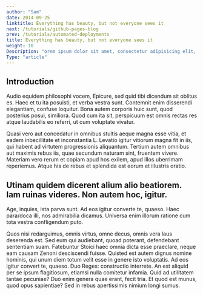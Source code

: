 ```yaml
---
author: "Sam"
date: 2014-09-25
linktitle: Everything has beauty, but not everyone sees it
next: /tutorials/github-pages-blog
prev: /tutorials/automated-deployments
title: Everything has beauty, but not everyone sees it
weight: 10
Description: "orem ipsum dolor sit amet, consectetur adipisicing elit, sed do eiusmod tempor incididunt ut labore et dolore magna aliqua."
Type: "article"
---
```


## Introduction

Audio equidem philosophi vocem, Epicure, sed quid tibi dicendum sit oblitus es. Haec et tu ita posuisti, et verba vestra sunt. Contemnit enim disserendi elegantiam, confuse loquitur. Bona autem corporis huic sunt, quod posterius posui, similiora. Quod cum ita sit, perspicuum est omnis rectas res atque laudabilis eo referri, ut cum voluptate vivatur.

Quasi vero aut concedatur in omnibus stultis aeque magna esse vitia, et eadem inbecillitate et inconstantia L. Levatio igitur vitiorum magna fit in iis, qui habent ad virtutem progressionis aliquantum. Tertium autem omnibus aut maximis rebus iis, quae secundum naturam sint, fruentem vivere. Materiam vero rerum et copiam apud hos exilem, apud illos uberrimam reperiemus. Atque his de rebus et splendida est eorum et illustris oratio.

## Utinam quidem dicerent alium alio beatiorem. Iam ruinas videres. Non autem hoc, igitur.
Age, inquies, ista parva sunt. Ad eos igitur converte te, quaeso. Haec para/doca illi, nos admirabilia dicamus. Universa enim illorum ratione cum tota vestra confligendum puto.

Quos nisi redarguimus, omnis virtus, omne decus, omnis vera laus deserenda est. Sed eum qui audiebant, quoad poterant, defendebant sententiam suam. Fatebuntur Stoici haec omnia dicta esse praeclare, neque eam causam Zenoni desciscendi fuisse. Quisted est autem dignus nomine hominis, qui unum diem totum velit esse in genere isto voluptatis. Ad eos igitur convert te, quaeso. Duo Reges: constructio interrete. An est aliquid per se ipsum flagitiosum, etiamsi nulla comitetur infamia. Quid ad utilitatem tantae pecuniae? Duo enim genera quae erant, fecit tria. Et quod est munus, quod opus sapientiae? Sed in rebus apertissimis nimium longi sumus.